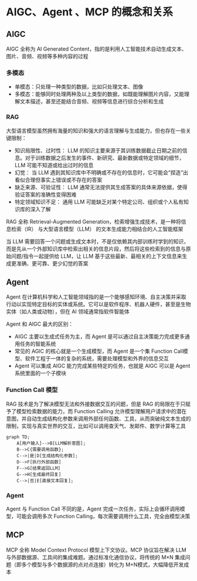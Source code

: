 # AIGC、Agent 、MCP 的概念和关系

## AIGC

AIGC 全称为 AI Generated Content，指的是利用人工智能技术自动生成文本、图片、音频、视频等多种内容的过程

### 多模态

- 单模态：只处理一种类型的数据，比如只处理文本、图像
- 多模态：能够同时处理两种及以上类型的数据，如既能理解图片内容，又能理解文本描述，甚至还能结合音频、视频等信息进行综合分析和生成

### RAG

大型语言模型虽然拥有海量的知识和强大的语言理解与生成能力，但也存在一些关键限制：

- 知识局限性、过时性： LLM 的知识主要来源于其训练数据截止日期之前的信息。对于训练数据之后发生的事件、新研究、最新数据或特定领域的细节，LLM 可能不知道或给出过时的信息
- 幻觉： 当 LLM 遇到其知识库中不明确或不存在的信息时，它可能会“捏造”出看似合理但事实上错误或不存在的答案
- 缺乏来源、可验证性： LLM 通常无法提供其生成答案的具体来源依据，使得验证答案的准确性变得困难
- 特定领域知识不足： 通用 LLM 可能缺乏对某个特定公司、组织或个人私有知识库的深入了解

RAG 全称 Retrieval-Augmented Generation，检索增强生成技术，是一种将信息检索（IR） 与大型语言模型（LLM） 的文本生成能力相结合的人工智能框架

当 LLM 需要回答一个问题或生成文本时，不是仅依赖其内部训练时学到的知识，而是先从一个外部知识库中检索出相关的信息片段，然后将这些检索到的信息与原始问题/指令一起提供给 LLM，让 LLM 基于这些最新、最相关的上下文信息来生成更准确、更可靠、更少幻觉的答案

## Agent

Agent 在计算机科学和人工智能领域指的是一个能够感知环境、自主决策并采取行动以实现特定目标的实体或系统。它可以是软件程序、机器人硬件，甚至是生物实体（如人类或动物），但在 AI 领域通常指软件智能体

Agent 和 AIGC 最大的区别：

- AIGC 主要以生成式任务为主，而 Agent 是可以通过自主决策能力完成更多通用任务的智能系统
- 常见的 AGIC 的核心就是一个生成模型，而 Agent 是一个集 Function Call模型、软件工程于一体的复杂的系统，需要处理模型和外界的信息交互
- Agent 可以集成 AIGC 能力完成某些特定的任务，也就是 AIGC 可以是 Agent 系统里面的一个子模块

### Function Call 模型

RAG 技术是为了解决模型无法和外接数据交互的问题，但是 RAG 的局限在于只赋予了模型检索数据的能力，而 Function Calling 允许模型理解用户请求中的潜在意图，并自动生成结构化参数来调用外部任何函数、工具，从而突破纯文本生成的限制，实现与真实世界的交互，比如可以调用查天气、发邮件、数学计算等工具

```mermaid
graph TD;
    A[用户输入]-->B[LLM解析意图];
    B-->C{需要调用函数};
    C-->|是|D[生成结构化参数];
    D-->F[执行外部函数]
    F-->G[结果返回LLM]
    G-->H[生成最终回复]
    C-->|否|E[直接文本回复];

```

### Agent

Agent 与 Function Call 不同的是，Agent 完成一次任务，实际上会循环调用模型，可能会调用多次 Function Calling，每次需要调用什么工具，完全由模型决策

## MCP

MCP 全称 Model Context Protocol 模型上下文协议。MCP 协议旨在解决 LLM 与外部数据源、工具间的集成难题。通过标准化通信协议，将传统的 M×N 集成问题（即多个模型与多个数据源的点对点连接）转化为 M+N模式，大幅降低开发成本

